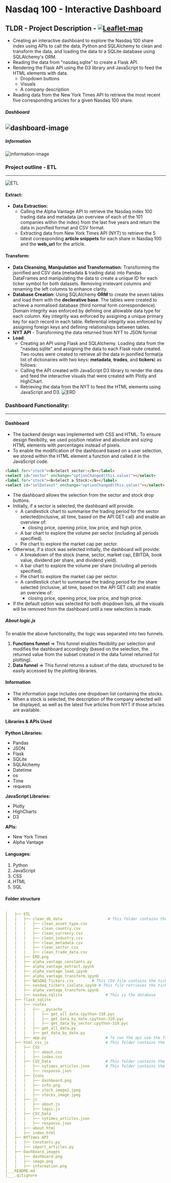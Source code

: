 # Nasdaq 100 - Interactive Dashboard
## TLDR - Project Description - [![Leaflet-map](https://img.shields.io/badge/Dashboard-Presentation-black?style=flat&logo=atandt)](https://we.tl/t-lOyJsygSrs) 
* Creating an interactive dashboard to explore the Nasdaq 100 share index using APIs to call the data, Python and SQLAlchemy to clean and transform the data, and loading the data to a SQLite database using SQLAlchemy's ORM.
* Reading the data from "nasdaq.sqlite" to create a Flask API.
* Rendering the Flask API using the D3 library and JavaScript to feed the HTML elements with data.
    * Dropdown buttons
    * Visuals 
    * A company description
* Reading data from the New York Times API to retrieve the most recent five corresponding articles for a given Nasdaq 100 share. 

##### Dashboard
![dashboard-image](https://github.com/Kokolipa/Nasdaq_100/blob/main/Dashboard_images/dashboard.png)
----------------------------------------------------------------
##### Information
![information-image](https://github.com/Kokolipa/Nasdaq_100/blob/main/Dashboard_images/information.png)



### Project outline - ETL 
----------------------------------------------------------------
![ETL](https://github.com/Kokolipa/Nasdaq_100/blob/main/Dashboard_images/image.png)


#### Extract: 
* **Data Extraction:** 
    * Calling the Alpha Vantage API to retrieve the Nasdaq index 100 trading data and metadata (an overview of each of the 101 companies within the index) from the last five years and return the data in jsonified format and CSV format. 
    * Extracting data from New York Times API (NYT) to retrieve the 5 latest corresponding **article snippets** for each share in Nasdaq 100 and the **web_url** for the article.
#### Transform: 
* **Data Cleansing, Manipulation and Transformation:** Transforming the jsonified and CSV data (metadata & trading data) into Pandas DataFrames and manipulating the data to create a unique ID for each ticker symbol for both datasets. Removing irrelevant columns and renaming the left columns to enhance clarity.
* **Database Creation**: Using SQLAlchemy **ORM** to create the seven tables and load them with the **declerative base**. The tables were created to achieve a normalised database (third normal form correspondence). Domain integrity was enforced by defining one allowable data type for each column. Key integrity was enforced by assigning a unique primary key for each record in each table. Referential integrity was enforced by assigning foreign keys and defining relationships between tables. 
* **NYT API** - Transforming the data returned from NYT to JSON format
* **Load**: 
    * Creating an API using Flask and SQLAlchemy. Loading data from the "nasdaq.sqlite" and assigning the data to each Flask route created. Two routes were created to retrieve all the data in jsonified format(a list of dictionaries with two keys: **metadata**, **trades**, and **tickers**) as follows: 
    * Calling the API created with JavaScript D3 library to render the data and feed the interactive visuals that were created with Plotly and HighChart. 
    * Retrieving the data from the NYT to feed the HTML elements using JavaScript and D3. 
![ERD](https://github.com/Kokolipa/Nasdaq_100/blob/main/ETL/ERD.png)


### Dashboard Functionality: 
----------------------------------------------------------------
#### Dashboard
* The backend design was implemented with CSS and HTML. To ensure design flexibility, we used position relative and absolute and sizing HTML elements with percentages instead of pixels.
* To enable the modification of the dashboard based on a user selection, we stored within the HTML element a function and called it in the JavaScript code.
``` HTML
<label for="stock"><b>Select sector:</b></label>
<select id="sector" onchange="optionChanged(this.value)"></select>
<label for="stock"><b>Select a Stock:</b></label>
<select id="selDataset" onchange="optionChanged(this.value)"></select>
```
* The dashboard allows the selection from the sector and stock drop buttons.
* Initially, if a sector is selected, the dashboard will provide:
    * A candlestick chart to summarise the trading period for the sector selected(inclusive, all time, based on the API GET call) and enable an overview of:
        * closing price, opening price, low price, and high price.
    * A bar chart to explore the volume per sector (including all periods specified).
    * Pie chart to explore the market cap per sector. 
* Otherwise, if a stock was selected initially, the dashboard will provide: 
    * A breakdown of the stock (name, sector, market cap, EBITDA, book value, dividend per share, and dividend yield).
    * A bar chart to explore the volume per share (including all periods specified).
    * Pie chart to explore the market cap per sector. 
    * A candlestick chart to summarise the trading period for the share selected (inclusive, all time, based on the API GET call) and enable an overview of:
        * closing price, opening price, low price, and high price.
* If the default option was selected for both dropdown lists, all the visuals will be removed from the dashboard until a new selection is made.
##### About logic.js
To enable the above functionality, the logic was separated into two funnels.
1. **Functions funnel** => This funnel enables flexibility per selection and modifies the dashboard accordingly (based on the selection, the returned value from the subset created in the data funnel returned for plotting).
2. **Data funnel** => This funnel returns a subset of the data, structured to be easily accessed by the plotting libraries.
#### Information
* The information page includes one dropdown list containing the stocks. 
* When a stock is selected, the description of the company selected will be displayed, as well as the latest five articles from NYT if those articles are available.


#### Libraries & APIs Used
**Python Libraries:**
* Pandas
* JSON
* Flask
* SQLite
* SQLAlchemy
* Datetime
* os
* Time
* requests

**JavaScript Libraries:**
* Plotly
* HighCharts
* D3

**APIs:**
* New York Times
* Alpha Vantage 

#### Languages:
1. Python
2. JavaScript
3. CSS
5. HTML
6. SQL



#### Folder structure
``` yml
.
│   ├── ETL 
│   |   ├── clean_db_data                    # This folder contains the database tables
│   |   |   ├── clean_asset_type.csv
│   |   |   ├── clean_country.csv
│   |   |   ├── clean_currency.csv
│   |   |   ├── clean_industry.csv
│   |   |   ├── clean_metadata.csv
│   |   |   ├── clean_sector.csv
│   |   |   ├── clean_trade_data.csv
│   |   ├── ERD.png            
│   |   ├── alpha_vantage_constants.py             
│   |   ├── alpha_vantage_extract.ipynb             
│   |   ├── alpha_vantage_load.ipynb             
│   |   ├── alpha_vantage_transform.ipynb          
│   |   ├── NASDAQ_Tickers.csv        # This CSV file contains the tickers names from the slickercharts website   
│   |   ├── nasdaq_tickers_isolate.ipynb # This file retrieves the tickers from the slickercharts website        
│   |   ├── alpha_vantage_transform.ipynb            
│   |   ├── nasdaq.sqlite                   # This is the database             
│   ├── flask_sqlite     
│   |   ├── routes      
│   |   |   ├── __pycache__
│   |   |   |   ├── get_all_data.cpython-310.pyc
│   |   |   |   ├── get_data_by_date.cpython-310.pyc
│   |   |   |   ├── get_data_by_sector.cpython-310.pyc
│   |   |   ├── get_all_data.py
│   |   |   ├── get_data_by_date.py 
│   |   ├── app.py                          # To run the api use the file (commend => python app.py)                      
│   ├── html_css_js                         # This folder contains the JavaScript, the CSS, and the HTML code 
│   |   ├── CSS        
│   |   |   ├── about.css
│   |   |   ├── index.css
│   |   ├── CSV_Data                        # This folder contains the CSV data for "all the data returned by the API "      
│   |   |   ├── nytimes_articles.json       # This folder contains the data extracted from the NYT API 
│   |   |   ├── response.json
│   |   ├── Icons                      
│   |   |   ├── dashboard.png
│   |   |   ├── info.png
│   |   |   ├── stock_image2.jpeg
│   |   |   ├── stocks_image.jpeg
│   |   ├── js             
│   |   |   ├── about.js
│   |   |   ├── logic.js
│   |   ├── CSV_Data            
│   |   |   ├── nytimes_articles.json
│   |   |   ├── response.json
│   |   ├── about.html                                             
│   |   ├── index.html                                              
│   ├── NYTimes API                                     
│   |   ├── Constants.py                                            
│   |   ├── import_articles.py        
│   ├── Dashboard_images                                   
│   |   ├── dashboard.png                                           
│   |   ├── image.png                                      
│   |   ├── information.png                                      
|___README.md
|___.gitignore                
``` 